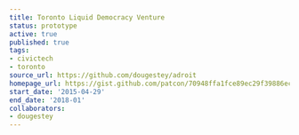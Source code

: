 ```yaml
---
title: Toronto Liquid Democracy Venture
status: prototype
active: true
published: true
tags:
- civictech
- toronto
source_url: https://github.com/dougestey/adroit
homepage_url: https://gist.github.com/patcon/70948ffa1fce89ec29f39886ecbbf6c9
start_date: '2015-04-29'
end_date: '2018-01'
collaborators:
- dougestey
---
```


